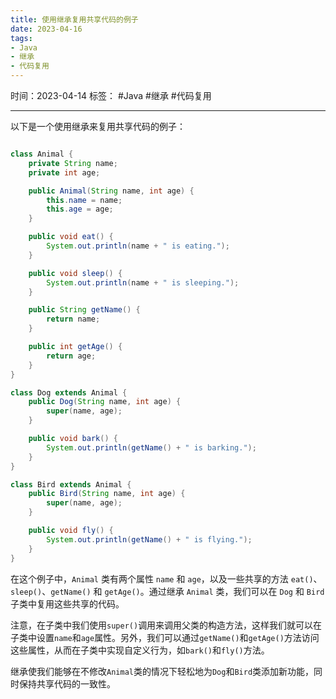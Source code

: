 ```yaml
---
title: 使用继承复用共享代码的例子
date: 2023-04-16
tags: 
- Java 
- 继承 
- 代码复用
---
```


时间：2023-04-14
标签： #Java #继承 #代码复用

---
以下是一个使用继承来复用共享代码的例子：
```java

class Animal {
    private String name;
    private int age;

    public Animal(String name, int age) {
        this.name = name;
        this.age = age;
    }

    public void eat() {
        System.out.println(name + " is eating.");
    }

    public void sleep() {
        System.out.println(name + " is sleeping.");
    }

    public String getName() {
        return name;
    }

    public int getAge() {
        return age;
    }
}

class Dog extends Animal {
    public Dog(String name, int age) {
        super(name, age);
    }

    public void bark() {
        System.out.println(getName() + " is barking.");
    }
}

class Bird extends Animal {
    public Bird(String name, int age) {
        super(name, age);
    }

    public void fly() {
        System.out.println(getName() + " is flying.");
    }
}

```
在这个例子中，`Animal` 类有两个属性 `name` 和 `age`，以及一些共享的方法 `eat()`、`sleep()`、`getName()` 和 `getAge()`。通过继承 `Animal` 类，我们可以在 `Dog` 和 `Bird` 子类中复用这些共享的代码。

注意，在子类中我们使用`super()`调用来调用父类的构造方法，这样我们就可以在子类中设置`name`和`age`属性。另外，我们可以通过`getName()`和`getAge()`方法访问这些属性，从而在子类中实现自定义行为，如`bark()`和`fly()`方法。

继承使我们能够在不修改`Animal`类的情况下轻松地为`Dog`和`Bird`类添加新功能，同时保持共享代码的一致性。